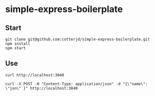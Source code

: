 # simple-express-boilerplate

## Start
`git clone git@github.com:cotterjd/simple-express-boilerplate.git`<br>
`npm install` <br>
`npm start`<br>

## Use
`curl http://localhost:3040`</br>

`curl -X POST -H "Content-Type: application/json" -d "{\"name\": \"jon\" }" http://localhost:3040`
